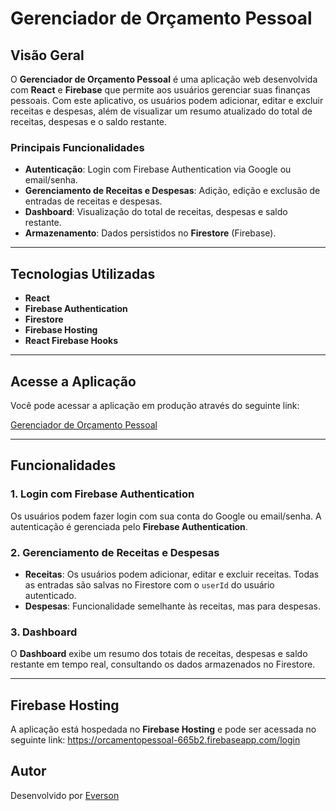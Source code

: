 # Gerenciador de Orçamento Pessoal

## Visão Geral

O **Gerenciador de Orçamento Pessoal** é uma aplicação web desenvolvida com **React** e **Firebase** que permite aos usuários gerenciar suas finanças pessoais. Com este aplicativo, os usuários podem adicionar, editar e excluir receitas e despesas, além de visualizar um resumo atualizado do total de receitas, despesas e o saldo restante.

### Principais Funcionalidades

- **Autenticação**: Login com Firebase Authentication via Google ou email/senha.
- **Gerenciamento de Receitas e Despesas**: Adição, edição e exclusão de entradas de receitas e despesas.
- **Dashboard**: Visualização do total de receitas, despesas e saldo restante.
- **Armazenamento**: Dados persistidos no **Firestore** (Firebase).

---

## Tecnologias Utilizadas

- **React**
- **Firebase Authentication**
- **Firestore**
- **Firebase Hosting**
- **React Firebase Hooks**

---

## Acesse a Aplicação

Você pode acessar a aplicação em produção através do seguinte link:

[Gerenciador de Orçamento Pessoal](https://orcamentopessoal-665b2.firebaseapp.com/login)

---

## Funcionalidades

### 1. Login com Firebase Authentication

Os usuários podem fazer login com sua conta do Google ou email/senha. A autenticação é gerenciada pelo **Firebase Authentication**.

### 2. Gerenciamento de Receitas e Despesas

- **Receitas**: Os usuários podem adicionar, editar e excluir receitas. Todas as entradas são salvas no Firestore com o `userId` do usuário autenticado.
- **Despesas**: Funcionalidade semelhante às receitas, mas para despesas.

### 3. Dashboard

O **Dashboard** exibe um resumo dos totais de receitas, despesas e saldo restante em tempo real, consultando os dados armazenados no Firestore.

---

## Firebase Hosting

A aplicação está hospedada no **Firebase Hosting** e pode ser acessada no seguinte link: https://orcamentopessoal-665b2.firebaseapp.com/login

## Autor

Desenvolvido por [Everson](https://github.com/EversonSoucek)
